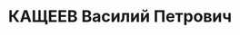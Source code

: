 ---
title: КАЩЕЕВ Василий Петрович
description: "Род. в 1897, Голубовский р-н, шахта № 17, украинец, б/п. Проживал: шахта\
  \ \"Артем\". До ареста помощник главного инженера шахты \"Артем\", треста \"Шахтантрацит\"\
  . \n  Арестован 24.07.1937. Обв. по ст.ст. 58-8, 58-9 и 58-11 УК РСФСР по обвинению\
  \ в участии в контрреволюционной троцкистско-зиновьевской террористической организации.\
  \ Приговор: выездная сессия ВК ВС СССР, 16.12.1937 – ВМН. Расстрелян 15.12.1937,\
  \ в г.Ростове-на-Дону. \n  Реабилитирован ВК ВС СССР 07.02.1959 за отсутствием состава\
  \ преступления"
---